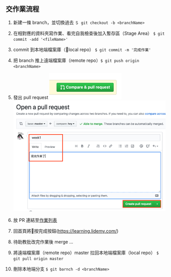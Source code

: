 ## 交作業流程

1. 新建一條 branch，並切換過去 `＄ git checkout -b <branchName>` 
2. 在相對應的資料夾寫作業、看完自我檢查後加入暫存區（Stage Area） `$ git commit -add '<fileName>'`
3. commit 到本地端檔案庫（local repo） `$ git commit -m '完成作業'`
4. 把 branch 推上遠端檔案庫（remote repo）`$ git push origin <branchName>`
5. 發出 pull request
![enter pull request page](./images/hw1-1.png)
![creat pull request](./images/hw1-2.png)

6. 放 PR 連結至[作業列表](https://learning.lidemy.com/homeworks)
7. 回首頁將按完成按鈕(https://learning.lidemy.com/)
8. 待助教批改完作業後 merge ...
9. 將遠端檔案庫（remote repo）master 拉回本地端檔案庫（local repo） `$ git pull origin master`
10. 刪除本地端分支 `$ git barnch -d <branchName>`